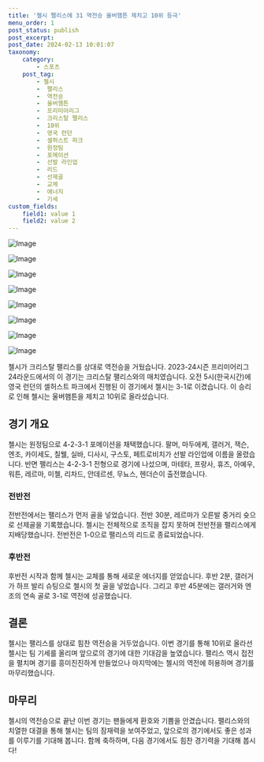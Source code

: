```yaml
---
title: '첼시 팰리스에 31 역전승 울버햄튼 제치고 10위 등극'
menu_order: 1
post_status: publish
post_excerpt: 
post_date: 2024-02-13 10:01:07
taxonomy:
    category:
        - 스포츠
    post_tag:
        - 첼시
        -  팰리스
        -  역전승
        -  울버햄튼
        -  프리미어리그
        -  크리스탈 팰리스
        -  10위
        -  영국 런던
        -  셀허스트 파크
        -  원정팀
        -  포메이션
        -  선발 라인업
        -  리드
        -  선제골
        -  교체
        -  에너지
        -  기세
custom_fields:
    field1: value 1
    field2: value 2
---
```


![Image](https://imgnews.pstatic.net/image/411/2024/02/13/0000041531_001_20240213070601440.jpg?type=w647)

![Image](https://imgnews.pstatic.net/image/411/2024/02/13/0000041531_006_20240213070601632.jpg?type=w647)

![Image](https://imgnews.pstatic.net/image/411/2024/02/13/0000041531_002_20240213070601478.jpg?type=w647)

![Image](https://imgnews.pstatic.net/image/411/2024/02/13/0000041531_003_20240213070601518.jpg?type=w647)

![Image](https://imgnews.pstatic.net/image/411/2024/02/13/0000041531_005_20240213070601595.jpg?type=w647)

![Image](https://imgnews.pstatic.net/image/411/2024/02/13/0000041531_004_20240213070601555.jpg?type=w647)

![Image](https://imgnews.pstatic.net/image/411/2024/02/13/0000041531_007_20240213070601669.jpg?type=w647)

![Image](https://imgnews.pstatic.net/image/411/2024/02/13/0000041531_008_20240213070601705.jpg?type=w647)

첼시가 크리스탈 팰리스를 상대로 역전승을 거뒀습니다. 2023-24시즌 프리미어리그 24라운드에서의 이 경기는 크리스탈 팰리스와의 매치였습니다. 오전 5시(한국시간)에 영국 런던의 셀허스트 파크에서 진행된 이 경기에서 첼시는 3-1로 이겼습니다. 이 승리로 인해 첼시는 울버햄튼을 제치고 10위로 올라섰습니다.
## 경기 개요
첼시는 원정팀으로 4-2-3-1 포메이션을 채택했습니다. 팔머, 마두에케, 갤러거, 잭슨, 엔조, 카이세도, 칠웰, 실바, 디사시, 구스토, 페트로비치가 선발 라인업에 이름을 올렸습니다. 반면 팰리스는 4-2-3-1 전형으로 경기에 나섰으며, 마테타, 프랑사, 휴즈, 아예우, 워튼, 레르마, 미첼, 리차드, 안데르센, 무뇨스, 헨더슨이 출전했습니다.
### 전반전
전반전에서는 팰리스가 먼저 골을 넣었습니다. 전반 30분, 레르마가 오른발 중거리 슛으로 선제골을 기록했습니다. 첼시는 전체적으로 조직을 잡지 못하며 전반전을 팰리스에게 지배당했습니다. 전반전은 1-0으로 팰리스의 리드로 종료되었습니다.
### 후반전
후반전 시작과 함께 첼시는 교체를 통해 새로운 에너지를 얻었습니다. 후반 2분, 갤러거가 하프 발리 슈팅으로 첼시의 첫 골을 넣었습니다. 그리고 후반 45분에는 갤러거와 엔조의 연속 골로 3-1로 역전에 성공했습니다.
## 결론
첼시는 팰리스를 상대로 힘찬 역전승을 거두었습니다. 이번 경기를 통해 10위로 올라선 첼시는 팀 기세를 올리며 앞으로의 경기에 대한 기대감을 높였습니다. 팰리스 역시 접전을 펼치며 경기를 흥미진진하게 만들었으나 마지막에는 첼시의 역전에 허용하며 경기를 마무리했습니다.
## 마무리
첼시의 역전승으로 끝난 이번 경기는 팬들에게 환호와 기쁨을 안겼습니다. 팰리스와의 치열한 대결을 통해 첼시는 팀의 잠재력을 보여주었고, 앞으로의 경기에서도 좋은 성과를 이루기를 기대해 봅니다. 함께 축하하며, 다음 경기에서도 힘찬 경기력을 기대해 봅시다!
